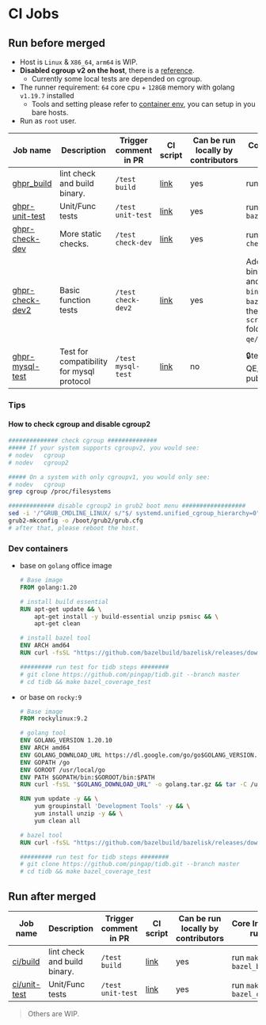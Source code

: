 CI Jobs
===

## Run before merged

- Host is `Linux` & `X86_64`, `arm64` is WIP.
- **Disabled cgroup v2 on the host**, there is a [reference](#how-to-check-cgroup-and-disable-cgroup2).
  - Currently some local tests are depended on cgroup.
- The runner requirement: `64` core cpu + `128GB` memory with golang `v1.19.7` installed
  - Tools and setting please refer to [container env](#dev-containers), you can setup in you bare hosts.
- Run as `root` user.
 
| Job name                                                            | Description                               | Trigger comment in PR | CI script                                                     | Can be run locally by contributors | Core Instructions to run locally                                                                                                                                                                                                                                                               |
| ------------------------------------------------------------------- | ----------------------------------------- | --------------------- | ------------------------------------------------------------- | ---------------------------------- | ---------------------------------------------------------------------------------------------------------------------------------------------------------------------------------------------------------------------------------------------------------------------------------------------- |
| [ghpr_build](/jobs/pingcap/tidb/latest/ghpr_build.groovy)           | lint check and build binary.              | `/test build`         | [link](/pipelines/pingcap/tidb/latest/ghpr_build.groovy)      | yes                                | run `make bazel_build`                                                                                                                                                                                                                                                                         |
| [ghpr-unit-test](/jobs/pingcap/tidb/latest/ghpr_unit_test.groovy)   | Unit/Func tests                           | `/test unit-test`     | [link](/pipelines/pingcap/tidb/latest/ghpr_unit_test.groovy)  | yes                                | run `make bazel_coverage_test`                                                                                                                                                                                                                                                                 | yes |
| [ghpr-check-dev](/jobs/pingcap/tidb/latest/ghpr_check.groovy)       | More static checks.                       | `/test check-dev`     | [link](/pipelines/pingcap/tidb/latest/ghpr_check.groovy)      | yes                                | run `make gogenerate check explaintest`                                                                                                                                                                                                                                                        |
| [ghpr-check-dev2](/jobs/pingcap/tidb/latest/ghpr_check2.groovy)     | Basic function tests                      | `/test check-dev2`    | [link](/pipelines/pingcap/tidb/latest/ghpr_check2.groovy)     | yes                                | Add component binaries `tikv-server` and `pd-server` to the `bin/` dir after `make bazel_build`, then run the scripts in `scripts/pingcap/tidb` folder of  `pingcap-qe/ci` repo, [detail](https://github.com/PingCAP-QE/ci/blob/main/pipelines/pingcap/tidb/latest/ghpr_check2.groovy#L79-L86) |
| [ghpr-mysql-test](/jobs/pingcap/tidb/latest/ghpr_mysql_test.groovy) | Test for compatibility for mysql protocol | `/test mysql-test`    | [link](/pipelines/pingcap/tidb/latest/ghpr_mysql_test.groovy) | no                                 | 🔒test repo(PingCAP-QE/tidb-test) not public                                                                                                                                                                                                                                                       |


### Tips

#### How to check cgroup and disable cgroup2

```bash
############## check cgroup ##############
##### If your system supports cgroupv2, you would see:
# nodev   cgroup
# nodev   cgroup2

##### On a system with only cgroupv1, you would only see:
# nodev   cgroup
grep cgroup /proc/filesystems

############# disable cgroup2 in grub2 boot menu ################## 
sed -i '/^GRUB_CMDLINE_LINUX/ s/"$/ systemd.unified_cgroup_hierarchy=0"/' /etc/default/grub
grub2-mkconfig -o /boot/grub2/grub.cfg
# after that, please reboot the host.
```

### Dev containers

- base on `golang` office image
    ```Dockerfile
    # Base image
    FROM golang:1.20

    # install build essential
    RUN apt-get update && \
        apt-get install -y build-essential unzip psmisc && \
        apt-get clean

    # install bazel tool
    ENV ARCH amd64    
    RUN curl -fsSL "https://github.com/bazelbuild/bazelisk/releases/download/v1.16.0/bazelisk-linux-${ARCH}" -o /usr/local/bin/bazel && chmod +x /usr/local/bin/bazel

    ######### run test for tidb steps ########
    # git clone https://github.com/pingap/tidb.git --branch master
    # cd tidb && make bazel_coverage_test
    ```
- or base on `rocky:9`
    ```Dockerfile
    # Base image
    FROM rockylinux:9.2

    # golang tool
    ENV GOLANG_VERSION 1.20.10
    ENV ARCH amd64
    ENV GOLANG_DOWNLOAD_URL https://dl.google.com/go/go$GOLANG_VERSION.linux-$ARCH.tar.gz
    ENV GOPATH /go
    ENV GOROOT /usr/local/go
    ENV PATH $GOPATH/bin:$GOROOT/bin:$PATH
    RUN curl -fsSL "$GOLANG_DOWNLOAD_URL" -o golang.tar.gz && tar -C /usr/local -xzf golang.tar.gz && rm golang.tar.gz    

    RUN yum update -y && \
        yum groupinstall 'Development Tools' -y && \
        yum install unzip -y && \
        yum clean all        

    # bazel tool
    RUN curl -fsSL "https://github.com/bazelbuild/bazelisk/releases/download/v1.16.0/bazelisk-linux-${ARCH}" -o /usr/local/bin/bazel && chmod +x /usr/local/bin/bazel

    ######### run test for tidb steps ########
    # git clone https://github.com/pingap/tidb.git --branch master
    # cd tidb && make bazel_coverage_test
    ```

## Run after merged

| Job name                                                         | Description                  | Trigger comment in PR | CI script                                                  | Can be run locally by contributors | Core Instructions to run locally |
| ---------------------------------------------------------------- | ---------------------------- | --------------------- | ---------------------------------------------------------- | ---------------------------------- | -------------------------------- |
| [ci/build](/jobs/pingcap/tidb/latest/merged_build.groovy)        | lint check and build binary. | `/test build`         | [link](/pipelines/pingcap/tidb/latest/merged_build.groovy) | yes                                | run `make bazel_build`           |
| [ci/unit-test](jobs/pingcap/tidb/latest/merged_unit_test.groovy) | Unit/Func tests              | `/test unit-test`     | [link](/pipelines/pingcap/tidb/latest/merged_build.groovy) | yes                                | run `make bazel_coverage_test`   |

> Others are WIP.
